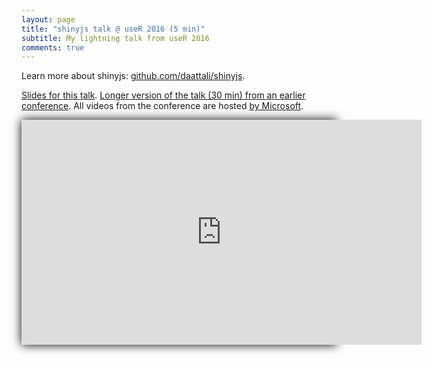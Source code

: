 ```yaml
---
layout: page
title: "shinyjs talk @ useR 2016 (5 min)"
subtitle: My lightning talk from useR 2016
comments: true
---
```


<style>
#shinyjs-vid { box-shadow: 0 0 15px black; }
</style>

Learn more about shinyjs: [github.com/daattali/shinyjs](https://github.com/daattali/shinyjs).

[Slides for this talk](http://bit.ly/shinyjs-slides-useR2016). [Longer version of the talk (30 min) from an earlier conference](https://youtu.be/fPY13maWKKE). All videos from the conference are hosted [by Microsoft](https://channel9.msdn.com/Events/useR-international-R-User-conference/useR2016/).

<div id="shinyjs-vid">
<iframe width="640" height="360" src="https://www.youtube.com/embed/FYPd5W75HPE" frameborder="0" allowfullscreen></iframe>
</div>
